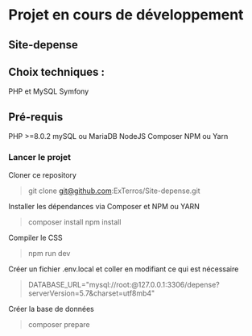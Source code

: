 # Projet en cours de développement
## Site-depense

## Choix techniques :
PHP et MySQL
Symfony 


## Pré-requis

PHP >=8.0.2
mySQL ou MariaDB
NodeJS
Composer
NPM ou Yarn

### Lancer le projet
Cloner ce repository
> git clone git@github.com:ExTerros/Site-depense.git

Installer les dépendances via Composer et NPM ou YARN
> composer install
> npm install


Compiler le CSS
> npm run dev

Créer un fichier .env.local et coller en modifiant ce qui est nécessaire
> DATABASE_URL="mysql://root:@127.0.0.1:3306/depense?serverVersion=5.7&charset=utf8mb4"

Créer la base de données
> composer prepare
